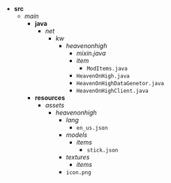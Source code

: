
- **src**
	- *main*
		- **java**
			- *net*
				- *kw*
					- *heavenonhigh*
						- *mixin.java*
						- *item*
							- `ModItems.java`
						- `HeavenOnHigh.java`
						- `HeavenOnHighDataGenetor.java`
						- `HeavenOnHighClient.java`
		- **resources**
			- *assets*
				- *heavenonhigh*
					- *lang*
						- `en_us.json`
					- *models*
						- *items*
							- `stick.json`
					- *textures*
						- *items*
					- `icon.png`
